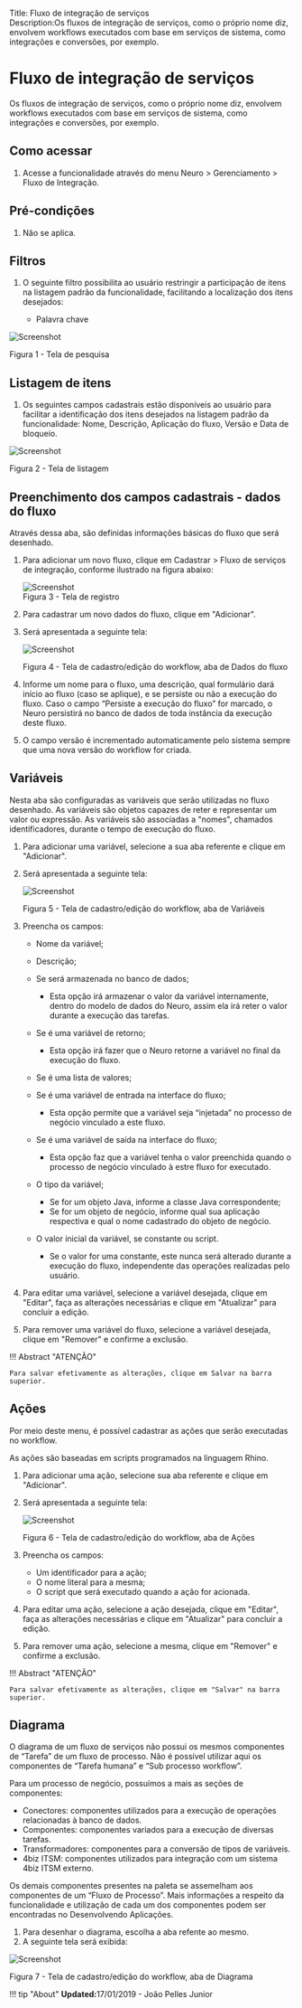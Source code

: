 Title: Fluxo de integração de serviços  
Description:Os fluxos de integração de serviços, como o próprio nome diz, envolvem workflows executados com base em serviços de sistema, como integrações e conversões, por exemplo.   


# Fluxo de integração de serviços 

Os fluxos de integração de serviços, como o próprio nome diz, envolvem workflows executados com base em serviços de sistema, como integrações e conversões, por exemplo.   

## Como acessar    

1. Acesse a funcionalidade através do menu Neuro > Gerenciamento > Fluxo de Integração.     

## Pré-condições    

1. Não se aplica.   

## Filtros  

1. O seguinte filtro possibilita ao usuário restringir a participação de itens na listagem padrão da funcionalidade, facilitando a localização dos itens desejados:   

    * Palavra chave  

![Screenshot](images/Service-Integration-Flow-fig01.png)

Figura 1 - Tela de pesquisa    

## Listagem de itens    

1. Os seguintes campos cadastrais estão disponíveis ao usuário para facilitar a identificação dos itens desejados na listagem padrão da funcionalidade: Nome, Descrição, Aplicação do fluxo, Versão e Data de bloqueio.   

![Screenshot](images/Service-Integration-Flow-fig02.png)

Figura 2 - Tela de listagem     

## Preenchimento dos campos cadastrais - dados do fluxo   

Através dessa aba, são definidas informações básicas do fluxo que será desenhado.   

1. Para adicionar um novo fluxo, clique em Cadastrar > Fluxo de serviços de integração, conforme ilustrado na figura abaixo:   

    ![Screenshot](images/Service-Integration-Flow-fig03.png)   
    Figura 3 - Tela de registro   

2. Para cadastrar um novo dados do fluxo, clique em "Adicionar".   
3. Será apresentada a seguinte tela:    

    ![Screenshot](images/Service-Integration-Flow-fig04.png)
    
    Figura 4 - Tela de cadastro/edição do workflow, aba de Dados do fluxo    

4. Informe um nome para o fluxo, uma descrição, qual formulário dará início ao fluxo (caso se aplique), e se persiste ou não a execução do fluxo. Caso o campo “Persiste a execução do fluxo” for marcado, o Neuro persistirá no banco de dados de toda instância da execução deste fluxo.    

5. O campo versão é incrementado automaticamente pelo sistema sempre que uma nova versão do workflow for criada.    

## Variáveis  

Nesta aba são configuradas as variáveis que serão utilizadas no fluxo desenhado. As variáveis são objetos capazes de reter e representar um valor ou expressão. As variáveis são associadas a "nomes", chamados identificadores, durante o tempo de execução do fluxo.  

1. Para adicionar uma variável, selecione a sua aba referente e clique em "Adicionar".  
2. Será apresentada a seguinte tela:    

    ![Screenshot](images/Service-Integration-Flow-fig05.png)
    
    Figura 5 - Tela de cadastro/edição do workflow, aba de Variáveis     

3. Preencha os campos:

    * Nome da variável;  
    * Descrição;  
    * Se será armazenada no banco de dados;  

	  * Esta opção irá armazenar o valor da variável internamente, dentro do modelo de dados do Neuro, assim ela irá reter o valor               durante a execução das tarefas.  

    * Se é uma variável de retorno;  

	  * Esta opção irá fazer que o Neuro retorne a variável no final da execução do fluxo.  

    * Se é uma lista de valores;  
    * Se é uma variável de entrada na interface do fluxo;  

	  * Esta opção permite que a variável seja “injetada” no processo de negócio vinculado a este fluxo.  

    * Se é uma variável de saída na interface do fluxo;  

	  * Esta opção faz que a variável tenha o valor preenchida quando o processo de negócio vinculado à estre fluxo for executado.  

    * O tipo da variável;  

	  * Se for um objeto Java, informe a classe Java correspondente;  
	  * Se for um objeto de negócio, informe qual sua aplicação respectiva e qual o nome cadastrado do objeto de negócio.  

    * O valor inicial da variável, se constante ou script.  

	  * Se o valor for uma constante, este nunca será alterado durante a execução do fluxo, independente das operações realizadas             pelo usuário.  

4. Para editar uma variável, selecione a variável desejada, clique em "Editar", faça as alterações necessárias e clique em "Atualizar" para concluir a edição.  

5. Para remover uma variável do fluxo, selecione a variável desejada, clique em "Remover" e confirme a exclusão.    

!!! Abstract "ATENÇÃO"  

    Para salvar efetivamente as alterações, clique em Salvar na barra superior.  

## Ações  

Por meio deste menu, é possível cadastrar as ações que serão executadas no workflow.   

As ações são baseadas em scripts programados na linguagem Rhino.   

1. Para adicionar uma ação, selecione sua aba referente e clique em "Adicionar".   
2. Será apresentada a seguinte tela:  

    ![Screenshot](images/Service-Integration-Flow-fig06.png) 
    
    Figura 6 - Tela de cadastro/edição do workflow, aba de Ações   

3. Preencha os campos:   

    - Um identificador para a ação;    
    - O nome literal para a mesma;   
    - O script que será executado quando a ação for acionada.    

4. Para editar uma ação, selecione a ação desejada, clique em "Editar", faça as alterações necessárias e clique em "Atualizar" para concluir a edição.  

5. Para remover uma ação, selecione a mesma, clique em "Remover" e confirme a exclusão.   

!!! Abstract "ATENÇÃO"  

    Para salvar efetivamente as alterações, clique em "Salvar" na barra superior.  

## Diagrama  

O diagrama de um fluxo de serviços não possui os mesmos componentes de “Tarefa” de um fluxo de processo. Não é possível utilizar aqui os componentes de “Tarefa humana” e “Sub processo workflow”.  

Para um processo de negócio, possuímos a mais as seções de componentes:   

- Conectores: componentes utilizados para a execução de operações relacionadas à banco de dados.  
- Componentes: componentes variados para a execução de diversas tarefas.  
- Transformadores: componentes para a conversão de tipos de variáveis.  
- 4biz ITSM: componentes utilizados para integração com um sistema 4biz ITSM externo.   

Os demais componentes presentes na paleta se assemelham aos componentes de um “Fluxo de Processo”. Mais informações a respeito da funcionalidade e utilização de cada um dos componentes podem ser encontradas no Desenvolvendo Aplicações.    

1. Para desenhar o diagrama, escolha a aba refente ao mesmo.  
2. A seguinte tela será exibida:  


![Screenshot](images/Service-Integration-Flow-fig07.png)

Figura 7 - Tela de cadastro/edição do workflow, aba de Diagrama  


!!! tip "About"
    <b>Updated:</b>17/01/2019 - João Pelles Junior
